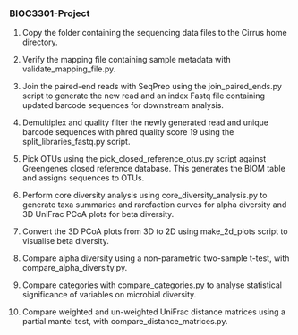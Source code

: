 ### BIOC3301-Project

1)	Copy the folder containing the sequencing data files to the Cirrus home directory.

2)	Verify the mapping file containing sample metadata with validate_mapping_file.py.

3)	Join the paired-end reads with SeqPrep using the join_paired_ends.py script to generate the new read and an index Fastq file containing updated barcode sequences for downstream analysis.

4)	Demultiplex and quality filter the newly generated read and unique barcode sequences with phred quality score 19 using the split_libraries_fastq.py script.

5)	Pick OTUs using the pick_closed_reference_otus.py script against Greengenes closed reference database. This generates the BIOM table and assigns sequences to OTUs.

6)	Perform core diversity analysis using core_diversity_analysis.py to generate taxa summaries and rarefaction curves for alpha diversity and 3D UniFrac PCoA plots for beta diversity.

7)	Convert the 3D PCoA plots from 3D to 2D using make_2d_plots script to visualise beta diversity. 

8)	Compare alpha diversity using a non-parametric two-sample t-test, with compare_alpha_diversity.py. 

9)	Compare categories with compare_categories.py to analyse statistical significance of variables on microbial diversity.

10)	Compare weighted and un-weighted UniFrac distance matrices using a partial mantel test, with compare_distance_matrices.py.
